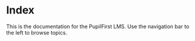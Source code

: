 # Index

This is the documentation for the PupilFirst LMS. Use the navigation bar to the left to browse topics.
